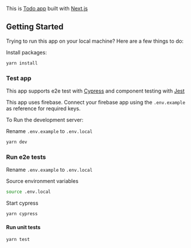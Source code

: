 This is [Todo app](https://todo-gv5yzm0ob-kerry-okpere.vercel.app/) built with [Next.js](https://nextjs.org/)

## Getting Started

Trying to run this app on your local machine?
Here are a few things to do:

Install packages:

```bash
yarn install
```

### Test app

This app supports e2e test with [Cypress](https://www.cypress.io/) and component testing with [Jest](https://jestjs.io/)

This app uses firebase. Connect your firebase app using the `.env.example` as reference for required keys.

To Run the development server:

Rename `.env.example` to `.env.local`

```bash
yarn dev
```

### Run e2e tests

Rename `.env.example` to `.env.local`

Source environment variables

```bash
source .env.local
```

Start cypress

```bash
yarn cypress
```

#### Run unit tests

```bash
yarn test
```
